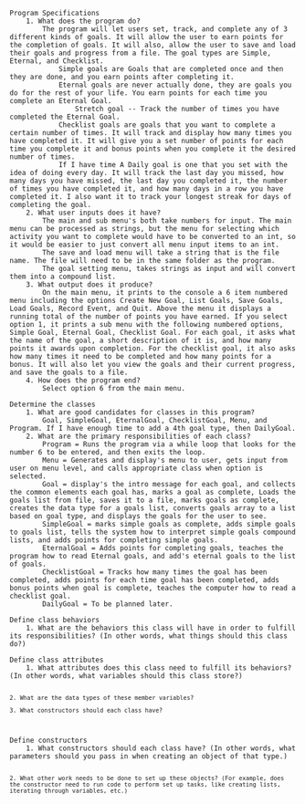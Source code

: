 <code>
Program Specifications
    1. What does the program do?
        The program will let users set, track, and complete any of 3 different kinds of goals. It will allow the user to earn points for the completion of goals. It will also, allow the user to save and load their goals and progress from a file. The goal types are Simple, Eternal, and Checklist. 
            Simple goals are Goals that are completed once and then they are done, and you earn points after completing it. 
            Eternal goals are never actually done, they are goals you do for the rest of your life. You earn points for each time you complete an Eternal Goal. 
                Stretch goal -- Track the number of times you have completed the Eternal Goal.
            Checklist goals are goals that you want to complete a certain number of times. It will track and display how many times you have completed it. It will give you a set number of points for each time you complete it and bonus points when you complete it the desired number of times. 
            If I have time A Daily goal is one that you set with the idea of doing every day. It will track the last day you missed, how many days you have missed, the last day you completed it, the number of times you have completed it, and how many days in a row you have completed it. I also want it to track your longest streak for days of completing the goal. 
    2. What user inputs does it have?
        The main and sub menu's both take numbers for input. The main menu can be processed as strings, but the menu for selecting which activity you want to complete would have to be converted to an int, so it would be easier to just convert all menu input items to an int. 
        The save and load menu will take a string that is the file name. The file will need to be in the same folder as the program. 
        The goal setting menu, takes strings as input and will convert them into a compound list. 
    3. What output does it produce?
        On the main menu, it prints to the console a 6 item numbered menu including the options Create New Goal, List Goals, Save Goals, Load Goals, Record Event, and Quit. Above the menu it displays a running total of the number of points you have earned. If you select option 1, it prints a sub menu with the following numbered options, Simple Goal, Eternal Goal, Checklist Goal. For each goal, it asks what the name of the goal, a short description of it is, and how many points it awards upon completion. For the checklist goal, it also asks how many times it need to be completed and how many points for a bonus. It will also let you view the goals and their current progress, and save the goals to a file. 
    4. How does the program end?
        Select option 6 from the main menu. 
</code>
<code>
Determine the classes
    1. What are good candidates for classes in this program?
        Goal, SimpleGoal, EternalGoal, ChecklistGoal, Menu, and Program. If I have enough time to add a 4th goal type, then DailyGoal. 
    2. What are the primary responsibilities of each class?
        Program = Runs the program via a while loop that looks for the number 6 to be entered, and then exits the loop. 
        Menu = Generates and display's menu to user, gets input from user on menu level, and calls appropriate class when option is selected.  
        Goal = display's the intro message for each goal, and collects the common elements each goal has, marks a goal as complete, Loads the goals list from file, saves it to a file, marks goals as complete, creates the data type for a goals list, converts goals array to a list based on goal type, and displays the goals for the user to see.
        SimpleGoal = marks simple goals as complete, adds simple goals to goals list, tells the system how to interpret simple goals compound lists, and adds points for completing simple goals.
        EternalGoal = Adds points for completing goals, teaches the program how to read Eternal goals, and add's eternal goals to the list of goals.
        ChecklistGoal = Tracks how many times the goal has been completed, adds points for each time goal has been completed, adds bonus points when goal is complete, teaches the computer how to read a checklist goal.
        DailyGoal = To be planned later. 
</code>
<code>
Define class behaviors
    1. What are the behaviors this class will have in order to fulfill its responsibilities? (In other words, what things should this class do?)
</code>
<code>
Define class attributes
    1. What attributes does this class need to fulfill its behaviors? (In other words, what variables should this class store?)

    2. What are the data types of these member variables?

    3. What constructors should each class have?
</code>
<code>
Define constructors
    1. What constructors should each class have? (In other words, what parameters should you pass in when creating an object of that type.)

    2. What other work needs to be done to set up these objects? (For example, does the constructor need to run code to perform set up tasks, like creating lists, iterating through variables, etc.)
</code>

